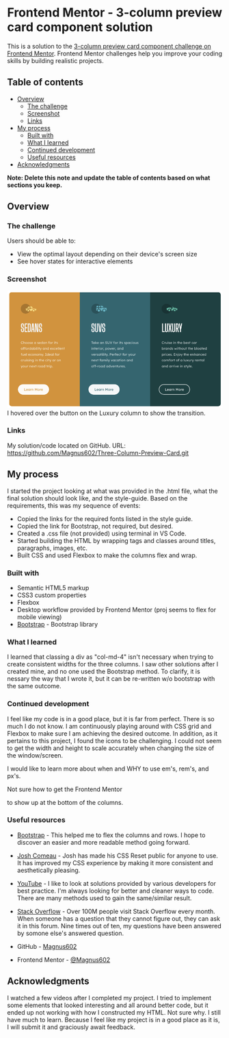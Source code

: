 # Frontend Mentor - 3-column preview card component solution

This is a solution to the [3-column preview card component challenge on Frontend Mentor](https://www.frontendmentor.io/challenges/3column-preview-card-component-pH92eAR2-). Frontend Mentor challenges help you improve your coding skills by building realistic projects. 

## Table of contents

- [Overview](#overview)
  - [The challenge](#the-challenge)
  - [Screenshot](#screenshot)
  - [Links](#links)
- [My process](#my-process)
  - [Built with](#built-with)
  - [What I learned](#what-i-learned)
  - [Continued development](#continued-development)
  - [Useful resources](#useful-resources)
- [Acknowledgments](#acknowledgments)

**Note: Delete this note and update the table of contents based on what sections you keep.**

## Overview

### The challenge

Users should be able to:

- View the optimal layout depending on their device's screen size
- See hover states for interactive elements


### Screenshot

![screenshot of final result](./images/Screenshot_3-Col-Project.png)
I hovered over the button on the Luxury column to show the transition.


### Links

My solution/code located on GitHub.  URL: https://github.com/Magnus602/Three-Column-Preview-Card.git


## My process

I started the project looking at what was provided in the .html file, what the final solution should look like, and the style-guide.  Based on the requirements, this was my sequence of events:
  - Copied the links for the required fonts listed in the style guide. 
  - Copied the link for Bootstrap, not required, but desired. 
  - Created a .css file (not provided) using terminal in VS Code.
  - Started building the HTML by wrapping tags and classes around titles, paragraphs, images, etc.
  - Built CSS and used Flexbox to make the columns flex and wrap.


### Built with

- Semantic HTML5 markup
- CSS3 custom properties
- Flexbox
- Desktop workflow provided by Frontend Mentor (proj seems to flex for mobile viewing)
- [Bootstrap](https://getbootstrap.com/) - Bootstrap library


### What I learned

I learned that classing a div as "col-md-4" isn't necessary when trying to create consistent widths for the three columns. I saw other solutions after I created mine, and no one used the Bootstrap method.  To clarify, it is nessary the way that I wrote it, but it can be re-written w/o bootstrap with the same outcome.


### Continued development

I feel like my code is in a good place, but it is far from perfect.  There is so much I do not know.  I am continuously playing around with CSS grid and Flexbox to make sure I am achieving the desired outcome.  In addition, as it pertains to this project, I found the icons to be challenging.  I could not seem to get the width and height to scale accurately when changing the size of the window/screen.

I would like to learn more about when and WHY to use em's, rem's, and px's.

Not sure how to get the Frontend Mentor <div class="attribution"> to show up at the bottom of the columns.


### Useful resources

- [Bootstrap](https://getbootstrap.com/) - This helped me to flex the columns and rows. I hope to discover an easier and more readable method going forward.
- [Josh Comeau](http://www.joshcomeau.com/custom-css-reset/) - Josh has made his CSS Reset public for anyone to use.  It has improved my CSS experience by making it more consistent and aesthetically pleasing.
- [YouTube](www.youtube.com) - I like to look at solutions provided by various developers for best practice.  I'm always looking for better and cleaner ways to code.  There are many methods used to gain the same/similar result.
- [Stack Overflow](www.stackoverflow.com) - Over 100M people visit Stack Overflow every month.  When someone has a question that they cannot figure out, they can ask it in this forum.  Nine times out of ten, my questions have been answered by somone else's answered question.

- GitHub - [Magnus602](https://github.com/Magnus602/Three-Column-Preview-Card.git)
- Frontend Mentor - [@Magnus602](https://www.frontendmentor.io/profile/yourusername)


## Acknowledgments

I watched a few videos after I completed my project.  I tried to implement some elements that looked interesting and all around better code, but it ended up not working with how I constructed my HTML.  Not sure why.  I still have much to learn.  Because I feel like my project is in a good place as it is, I will submit it and graciously await feedback.